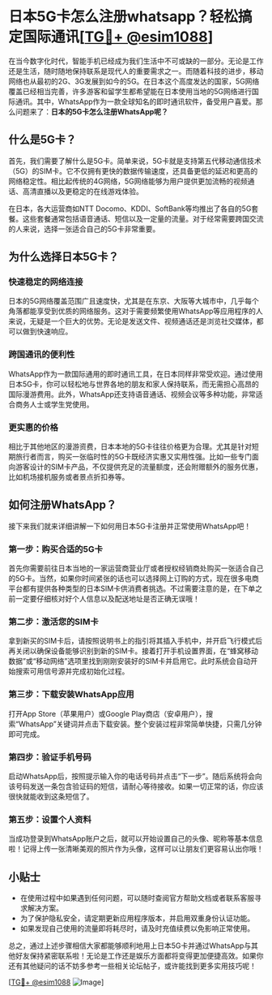 # 日本5G卡怎么注册whatsapp？轻松搞定国际通讯[[TG💪+ @esim1088](https://t.me/s/esim1088)]

在当今数字化时代，智能手机已经成为我们生活中不可或缺的一部分。无论是工作还是生活，随时随地保持联系是现代人的重要需求之一。而随着科技的进步，移动网络也从最初的2G、3G发展到如今的5G。在日本这个高度发达的国家，5G网络覆盖已经相当完善，许多游客和留学生都希望能在日本使用当地的5G网络进行国际通讯。其中，WhatsApp作为一款全球知名的即时通讯软件，备受用户喜爱。那么问题来了：**日本的5G卡怎么注册WhatsApp呢？**

## 什么是5G卡？

首先，我们需要了解什么是5G卡。简单来说，5G卡就是支持第五代移动通信技术（5G）的SIM卡。它不仅拥有更快的数据传输速度，还具备更低的延迟和更高的网络稳定性。相比起传统的4G网络，5G网络能够为用户提供更加流畅的视频通话、高清直播以及更稳定的在线游戏体验。

在日本，各大运营商如NTT Docomo、KDDI、SoftBank等均推出了各自的5G套餐。这些套餐通常包括语音通话、短信以及一定量的流量。对于经常需要跨国交流的人来说，选择一张适合自己的5G卡非常重要。

## 为什么选择日本5G卡？

### 快速稳定的网络连接

日本的5G网络覆盖范围广且速度快，尤其是在东京、大阪等大城市中，几乎每个角落都能享受到优质的网络服务。这对于需要频繁使用WhatsApp等应用程序的人来说，无疑是一个巨大的优势。无论是发送文件、视频通话还是浏览社交媒体，都可以做到快速响应。

### 跨国通讯的便利性

WhatsApp作为一款国际通用的即时通讯工具，在日本同样非常受欢迎。通过使用日本5G卡，你可以轻松地与世界各地的朋友和家人保持联系，而无需担心高昂的国际漫游费用。此外，WhatsApp还支持语音通话、视频会议等多种功能，非常适合商务人士或学生党使用。

### 更实惠的价格

相比于其他地区的漫游资费，日本本地的5G卡往往价格更为合理。尤其是针对短期旅行者而言，购买一张临时性的5G卡既经济实惠又实用性强。比如一些专门面向游客设计的SIM卡产品，不仅提供充足的流量额度，还会附赠额外的服务优惠，比如机场接机服务或者景点折扣券等。

## 如何注册WhatsApp？

接下来我们就来详细讲解一下如何用日本5G卡注册并正常使用WhatsApp吧！

### 第一步：购买合适的5G卡

首先你需要前往日本当地的一家运营商营业厅或者授权经销商处购买一张适合自己的5G卡。当然，如果你时间紧张的话也可以选择网上订购的方式，现在很多电商平台都有提供各种类型的日本SIM卡供消费者挑选。不过需要注意的是，在下单之前一定要仔细核对好个人信息以及配送地址是否正确无误哦！

### 第二步：激活您的SIM卡

拿到新买的SIM卡后，请按照说明书上的指引将其插入手机中，并开启飞行模式后再关闭以确保设备能够识别到新的SIM卡。接着打开手机设置界面，在“蜂窝移动数据”或“移动网络”选项里找到刚刚安装好的SIM卡并启用它。此时系统会自动开始搜索可用信号源并完成初始化过程。

### 第三步：下载安装WhatsApp应用

打开App Store（苹果用户）或Google Play商店（安卓用户），搜索“WhatsApp”关键词并点击下载安装。整个安装过程非常简单快捷，只需几分钟即可完成。

### 第四步：验证手机号码

启动WhatsApp后，按照提示输入你的电话号码并点击“下一步”。随后系统将会向该号码发送一条包含验证码的短信，请耐心等待接收。如果一切正常的话，你应该很快就能收到这条短信了。

### 第五步：设置个人资料

当成功登录到WhatsApp账户之后，就可以开始设置自己的头像、昵称等基本信息啦！记得上传一张清晰美观的照片作为头像，这样可以让朋友们更容易认出你哦！

## 小贴士

- 在使用过程中如果遇到任何问题，可以随时查阅官方帮助文档或者联系客服寻求解决方案。
- 为了保护隐私安全，请定期更新应用程序版本，并启用双重身份认证功能。
- 如果发现自己使用的流量即将耗尽时，请及时充值续费以免影响正常使用。

总之，通过上述步骤相信大家都能够顺利地用上日本5G卡并通过WhatsApp与其他好友保持紧密联系啦！无论是工作还是娱乐方面都将变得更加便捷高效。如果你还有其他疑问的话不妨多参考一些相关论坛帖子，或许能找到更多实用技巧呢！

[[TG💪+ @esim1088](https://t.me/s/esim1088) ![Image](https://i.postimg.cc/4NQfJmqS/Snipaste-2025-05-13-00-14-12.png)]